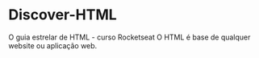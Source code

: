 # Discover-HTML
O guia estrelar de HTML - curso Rocketseat
O HTML é base de qualquer website ou aplicação web. 
